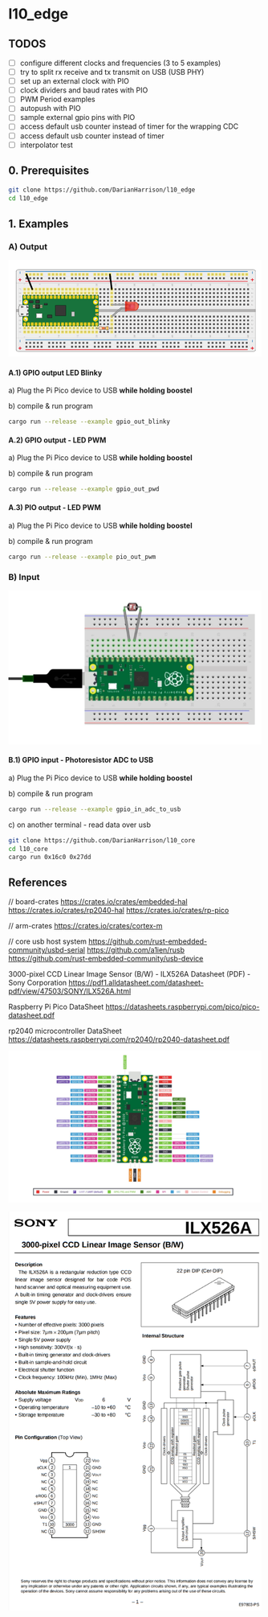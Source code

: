 # l10_edge

## TODOS
* [ ] configure different clocks and frequencies (3 to 5 examples)
* [ ] try to split rx receive and tx transmit on USB (USB PHY)
* [ ] set up an external clock with PIO
* [ ] clock dividers and baud rates with PIO
* [ ] PWM Period examples
* [ ] autopush with PIO
* [ ] sample external gpio pins with PIO
* [ ] access default usb counter instead of timer for the wrapping CDC 
* [ ] access default usb counter instead of timer
* [ ] interpolator test

## 0. Prerequisites

```sh
git clone https://github.com/DarianHarrison/l10_edge
cd l10_edge
```

## 1. Examples

### A) Output

![Alt Text](./docs/led.png)

#### A.1) GPIO output LED Blinky

a) Plug the Pi Pico device to USB **while holding boostel**

b) compile & run program
```sh
cargo run --release --example gpio_out_blinky
```

#### A.2) GPIO output - LED PWM
a) Plug the Pi Pico device to USB **while holding boostel**

b) compile & run program
```sh
cargo run --release --example gpio_out_pwd
```

#### A.3) PIO output - LED PWM
a) Plug the Pi Pico device to USB **while holding boostel**

b) compile & run program
```sh
cargo run --release --example pio_out_pwm
```

### B) Input

![Alt Text](./docs/photoresistor.png)

#### B.1) GPIO input - Photoresistor ADC to USB

a) Plug the Pi Pico device to USB **while holding boostel**

b) compile & run program
```sh
cargo run --release --example gpio_in_adc_to_usb
```

c) on another terminal - read data over usb
```sh
git clone https://github.com/DarianHarrison/l10_core
cd l10_core
cargo run 0x16c0 0x27dd
```

## References

// board-crates
https://crates.io/crates/embedded-hal
https://crates.io/crates/rp2040-hal
https://crates.io/crates/rp-pico

// arm-crates
https://crates.io/crates/cortex-m

// core
usb host system
https://github.com/rust-embedded-community/usbd-serial
https://github.com/a1ien/rusb
https://github.com/rust-embedded-community/usb-device

3000-pixel CCD Linear Image Sensor (B/W) - ILX526A Datasheet (PDF) - Sony Corporation
https://pdf1.alldatasheet.com/datasheet-pdf/view/47503/SONY/ILX526A.html

Raspberry Pi Pico DataSheet
https://datasheets.raspberrypi.com/pico/pico-datasheet.pdf

rp2040 microcontroller DataSheet
https://datasheets.raspberrypi.com/rp2040/rp2040-datasheet.pdf


![Alt Text](./docs/pico.png)

![Alt Text](./docs/ccd.png)
